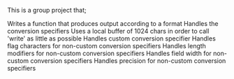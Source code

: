 This is a group project that;

Writes a function that produces output according to a format
Handles the conversion specifiers
Uses a local buffer of 1024 chars in order to call 'write' as little as possible
Handles custom conversion specifier
Handles flag characters for non-custom conversion specifiers
Handles length modifiers for non-custom conversion specifiers
Handles field width for non-custom conversion specifiers
Handles precision for non-custom conversion specifiers
